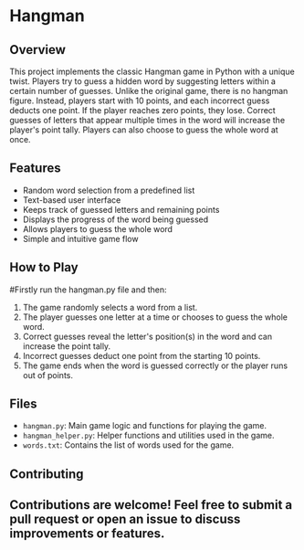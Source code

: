 # Hangman

## Overview
This project implements the classic Hangman game in Python with a unique twist. Players try to guess a hidden word by suggesting letters within a certain number of guesses. Unlike the original game, there is no hangman figure. Instead, players start with 10 points, and each incorrect guess deducts one point. If the player reaches zero points, they lose. Correct guesses of letters that appear multiple times in the word will increase the player's point tally. Players can also choose to guess the whole word at once.

## Features
- Random word selection from a predefined list
- Text-based user interface
- Keeps track of guessed letters and remaining points
- Displays the progress of the word being guessed
- Allows players to guess the whole word
- Simple and intuitive game flow

## How to Play
#Firstly run the hangman.py file and then:
1. The game randomly selects a word from a list.
2. The player guesses one letter at a time or chooses to guess the whole word.
3. Correct guesses reveal the letter's position(s) in the word and can increase the point tally.
4. Incorrect guesses deduct one point from the starting 10 points.
5. The game ends when the word is guessed correctly or the player runs out of points.

## Files

- `hangman.py`: Main game logic and functions for playing the game.
- `hangman_helper.py`: Helper functions and utilities used in the game.
- `words.txt`: Contains the list of words used for the game.
## Contributing

Contributions are welcome! Feel free to submit a pull request or open an issue to discuss improvements or features.
---
